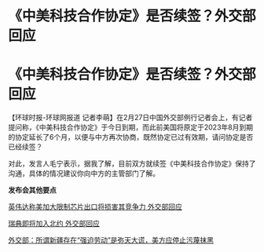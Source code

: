# 《中美科技合作协定》是否续签？外交部回应

# 《中美科技合作协定》是否续签？外交部回应

【环球时报-环球网报道
记者李萌】在2月27日中国外交部例行记者会上，有记者提问称，《中美科技合作协定》于今日到期，而此前美国将原定于2023年8月到期的协定延长了6个月，以便与中方再次协商，既然协定已过有效期，请问协定是否已经续签？

对此，发言人毛宁表示，据我了解，目前双方就续签《中美科技合作协定》保持了沟通，具体的情况建议你向中方的主管部门了解。

**发布会其他要点**

[英伟达称美加大限制芯片出口将损害其竞争力 外交部回应 ](https://news.qq.com/rain/a/20240227A056YN00)

[瑞典即将加入北约 外交部回应 ](https://news.qq.com/rain/a/20240227A05CMK00)

[外交部：所谓新疆存在“强迫劳动”是弥天大谎，美方应停止污蔑抹黑
](https://news.qq.com/rain/a/20240227A0577X00)

